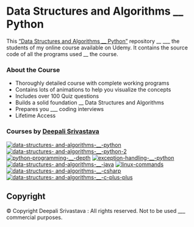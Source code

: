 # Data Structures and Algorithms __ Python

This [“Data Structures and Algorithms __ Python”]( https://www.udemy.com/course/data-structures-algorithms-__-python/?couponCode_GITHUBSTUDENT ) repository __ ___ the students of my online course available on Udemy. It contains the source code of all the programs used __ the course. 

### About the Course
 * Thoroughly detailed course with complete working programs
 * Contains lots of animations to help you visualize the concepts
 * Includes over 100 Quiz questions
 * Builds a solid foundation __ Data Structures and Algorithms
 * Prepares you ___ coding interviews 
 * Lifetime Access

### Courses by [Deepali Srivastava](https://www.udemy.com/user/deepalisrivastava/)

[![data-structures- and-algorithms-__-python](https://user-images.githubusercontent.com/98641125/153196027-592d0307-5130-444f-8527-802634b5cc1e.png)]( https://www.udemy.com/course/data-structures-algorithms-__-python/?couponCode_GITHUBSTUDENT)
[![data-structures- and-algorithms-__-python-2](https://user-images.githubusercontent.com/98641125/153196106-0eb1a386-c36b-4f14-8675-9d865438f882.png)]( https://www.udemy.com/course/data-structures-and-algorithms-__-python-2/?couponCode_GITHUBSTUDENT)
[![python-programming-__-depth](https://user-images.githubusercontent.com/98641125/153196166-45ef8461-adb1-4f9f-b9ee-e482a5ad54a7.png)]( https://www.udemy.com/course/python-programming-__-depth/?couponCode_GITHUBSTUDENT)
[![exception-handling-__-python](https://user-images.githubusercontent.com/98641125/153196201-83c1a210-9c4f-4ba5-a56f-6aa4d4c551b2.png)]( https://www.udemy.com/course/exception-handling-__-python/?couponCode_GITHUBSTUDENT)
[![data-structures- and-algorithms-__-java](https://user-images.githubusercontent.com/98641125/153196280-c2028f4b-d27b-432d-ad5a-9b04be2a3717.png)]( https://www.udemy.com/course/data-structures-and-algorithms-__-java/?couponCode_GITHUBSTUDENT)
[![linux-commands](https://user-images.githubusercontent.com/98641125/153196567-96b3396c-8ee3-4233-b8fc-66c6b3bd830c.png)]( https://www.udemy.com/course/linux-commands/?couponCode_GITHUBSTUDENT)
[![data-structures- and-algorithms-__-csharp](https://user-images.githubusercontent.com/98641125/153196407-99441e67-24a7-4fa0-aaea-78cb39743282.png)]( https://www.udemy.com/course/data-structures-and-algorithms-__-csharp/?couponCode_GITHUBSTUDENT)
[![data-structures- and-algorithms-__-c-plus-plus](https://user-images.githubusercontent.com/98641125/153196522-2412c993-1055-4322-8487-4133537566c9.png)]( https://www.udemy.com/course/data-structures-and-algorithms-__-c-plus-plus/?couponCode_GITHUBSTUDENT)

## Copyright
© Copyright Deepali Srivastava : All rights reserved.
Not to be used ___ commercial purposes.
